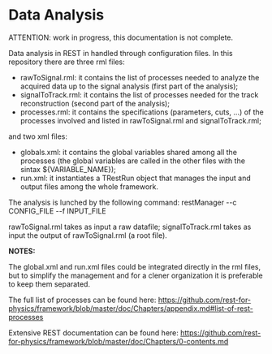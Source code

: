 # Data Analysis

ATTENTION: work in progress, this documentation is not complete.

Data analysis in REST in handled through configuration files.
In this repository there are three rml files:
- rawToSignal.rml: it contains the list of processes needed to analyze the acquired data up to the signal analysis (first part of the analysis);
- signalToTrack.rml: it contains the list of processes needed for the track reconstruction (second part of the analysis);
- processes.rml: it contains the specifications (parameters, cuts, …) of the processes involved and listed in rawToSignal.rml and signalToTrack.rml;

and two xml files:
- globals.xml: it contains the global variables shared among all the processes (the global variables are called in the other files with the sintax ${VARIABLE_NAME});
- run.xml: it instantiates a TRestRun object that manages the input and output files among the whole framework.


The analysis is lunched by the following command:
restManager --c CONFIG_FILE --f INPUT_FILE

rawToSignal.rml takes as input a raw datafile; 
signalToTrack.rml takes as input the output of rawToSignal.rml (a root file).

**NOTES:** 

The global.xml and run.xml files could be integrated directly in the rml files, but to simplify the management and for a clener organization it is preferable to keep them separated.

The full list of processes can be found here:
https://github.com/rest-for-physics/framework/blob/master/doc/Chapters/appendix.md#list-of-rest-processes

Extensive REST documentation can be found here:
https://github.com/rest-for-physics/framework/blob/master/doc/Chapters/0-contents.md
